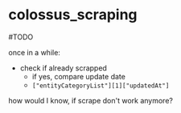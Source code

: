 # colossus_scraping

#TODO

once in a while:
- check if already scrapped
    - if yes, compare update date
    - `["entityCategoryList"][1]["updatedAt"]`

how would I know, if scrape don't work anymore?